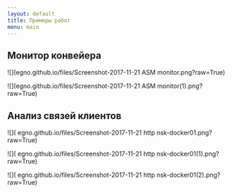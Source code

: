 ```yaml
---
layout: default
title: Примеры работ
menu: main
---
```


## Монитор конвейера

![](egno.github.io/files/Screenshot-2017-11-21 ASM monitor.png?raw=True)

![](egno.github.io/files/Screenshot-2017-11-21 ASM monitor(1).png?raw=True)

## Анализ связей клиентов

![]( egno.github.io/files/Screenshot-2017-11-21 http nsk-docker01.png?raw=True)

![]( egno.github.io/files/Screenshot-2017-11-21 http nsk-docker01(1).png?raw=True)

![]( egno.github.io/files/Screenshot-2017-11-21 http nsk-docker01(2).png?raw=True)

